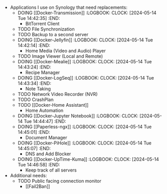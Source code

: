 - Applications I use on Synology that need replacements:
	- DOING [[Docker-Transmission]]
	  :LOGBOOK:
	  CLOCK: [2024-05-14 Tue 14:42:35]
	  :END:
		- BitTorrent Client
	- TODO File Synchronization
	- TODO Backup to a second server
	- DOING [[Docker-Jellyfin]]
	  :LOGBOOK:
	  CLOCK: [2024-05-14 Tue 14:42:14]
	  :END:
		- Home Media (Video and Audio) Player
	- TODO Image Viewer (Local and Remote)
	- DOING [[Docker-Mealie]]
	  :LOGBOOK:
	  CLOCK: [2024-05-14 Tue 14:43:24]
	  :END:
		- Recipe Manager
	- DOING [[Docker-LogSeq]]
	  :LOGBOOK:
	  CLOCK: [2024-05-14 Tue 14:43:34]
	  :END:
		- Note Taking
	- TODO Network Video Recorder (NVR)
	- TODO CrashPlan
	- TODO [[Docker-Home Assistant]]
		- Home Automation
	- DOING [[Docker-Jupyter Notebook]]
	  :LOGBOOK:
	  CLOCK: [2024-05-14 Tue 14:44:47]
	  :END:
	- DOING [[Paperless-ngx]]
	  :LOGBOOK:
	  CLOCK: [2024-05-14 Tue 14:45:01]
	  :END:
		- Document Manager
	- DOING [[Docker-PiHole]]
	  :LOGBOOK:
	  CLOCK: [2024-05-14 Tue 14:45:07]
	  :END:
		- DNS and Add Blocker
	- DOING [[Docker-UpTime-Kuma]]
	  :LOGBOOK:
	  CLOCK: [2024-05-14 Tue 14:46:58]
	  :END:
		- Keep track of all servers
- Additional needs:
	- TODO Public facing connection monitor
		- [[Fail2Ban]]